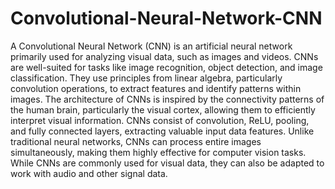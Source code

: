 # Convolutional-Neural-Network-CNN

A Convolutional Neural Network (CNN) is an artificial neural network primarily used for analyzing visual data, such as images and videos. CNNs are well-suited for tasks like image recognition, object detection, and image classification. They use principles from linear algebra, particularly convolution operations, to extract features and identify patterns within images. The architecture of CNNs is inspired by the connectivity patterns of the human brain, particularly the visual cortex, allowing them to efficiently interpret visual information. CNNs consist of convolution, ReLU, pooling, and fully connected layers, extracting valuable input data features. Unlike traditional neural networks, CNNs can process entire images simultaneously, making them highly effective for computer vision tasks. While CNNs are commonly used for visual data, they can also be adapted to work with audio and other signal data.
